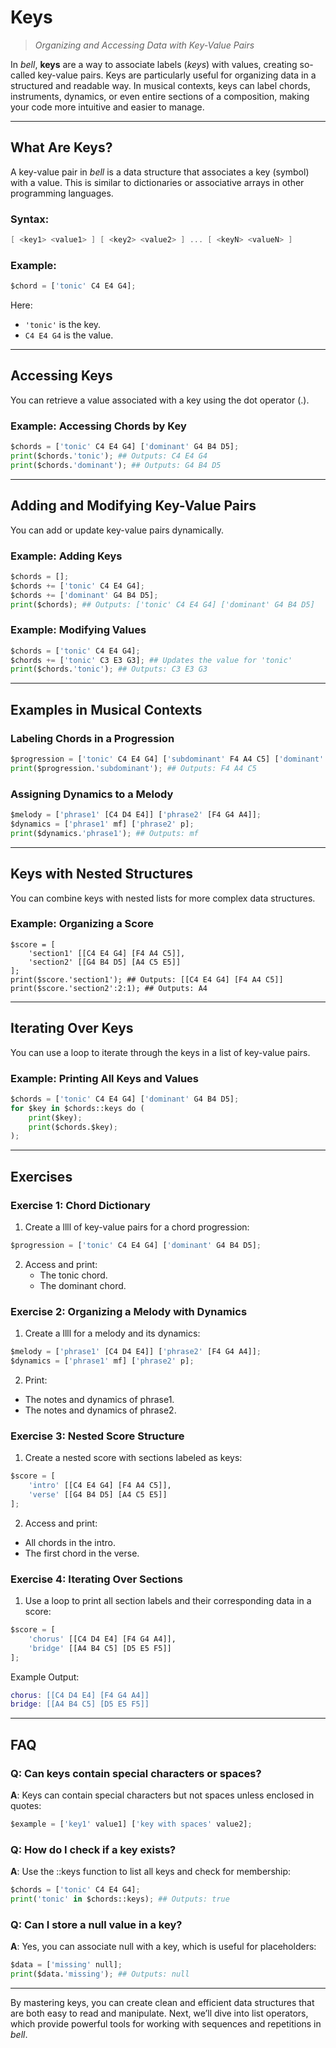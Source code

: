 # Keys

> _Organizing and Accessing Data with Key-Value Pairs_

In _bell_, **keys** are a way to associate labels (_keys_) with values, creating so-called key-value pairs. Keys are particularly useful for organizing data in a structured and readable way. In musical contexts, keys can label chords, instruments, dynamics, or even entire sections of a composition, making your code more intuitive and easier to manage.

---

## What Are Keys?

A key-value pair in _bell_ is a data structure that associates a key (symbol) with a value. This is similar to dictionaries or associative arrays in other programming languages.

### Syntax:

```c
[ <key1> <value1> ] [ <key2> <value2> ] ... [ <keyN> <valueN> ]
```

### Example:

```py
$chord = ['tonic' C4 E4 G4];
```

Here:

- `'tonic'` is the key.
- `C4 E4 G4` is the value.

---

## Accessing Keys

You can retrieve a value associated with a key using the dot operator (.).

### Example: Accessing Chords by Key

```py
$chords = ['tonic' C4 E4 G4] ['dominant' G4 B4 D5];
print($chords.'tonic'); ## Outputs: C4 E4 G4
print($chords.'dominant'); ## Outputs: G4 B4 D5
```

---

## Adding and Modifying Key-Value Pairs

You can add or update key-value pairs dynamically.

### Example: Adding Keys

```py
$chords = [];
$chords += ['tonic' C4 E4 G4];
$chords += ['dominant' G4 B4 D5];
print($chords); ## Outputs: ['tonic' C4 E4 G4] ['dominant' G4 B4 D5]
```

### Example: Modifying Values

```py
$chords = ['tonic' C4 E4 G4];
$chords += ['tonic' C3 E3 G3]; ## Updates the value for 'tonic'
print($chords.'tonic'); ## Outputs: C3 E3 G3
```

---

## Examples in Musical Contexts

### Labeling Chords in a Progression

```py
$progression = ['tonic' C4 E4 G4] ['subdominant' F4 A4 C5] ['dominant' G4 B4 D5];
print($progression.'subdominant'); ## Outputs: F4 A4 C5
```

### Assigning Dynamics to a Melody

```py
$melody = ['phrase1' [C4 D4 E4]] ['phrase2' [F4 G4 A4]];
$dynamics = ['phrase1' mf] ['phrase2' p];
print($dynamics.'phrase1'); ## Outputs: mf
```

---

## Keys with Nested Structures

You can combine keys with nested lists for more complex data structures.

### Example: Organizing a Score

```
$score = [
    'section1' [[C4 E4 G4] [F4 A4 C5]],
    'section2' [[G4 B4 D5] [A4 C5 E5]]
];
print($score.'section1'); ## Outputs: [[C4 E4 G4] [F4 A4 C5]]
print($score.'section2':2:1); ## Outputs: A4
```

---

## Iterating Over Keys

You can use a loop to iterate through the keys in a list of key-value pairs.

### Example: Printing All Keys and Values

```py
$chords = ['tonic' C4 E4 G4] ['dominant' G4 B4 D5];
for $key in $chords::keys do (
    print($key);
    print($chords.$key);
);
```

---

## Exercises

### Exercise 1: Chord Dictionary

1. Create a llll of key-value pairs for a chord progression:

```py
$progression = ['tonic' C4 E4 G4] ['dominant' G4 B4 D5];
```

2. Access and print:
   - The tonic chord.
   - The dominant chord.

### Exercise 2: Organizing a Melody with Dynamics

1. Create a llll for a melody and its dynamics:

```py
$melody = ['phrase1' [C4 D4 E4]] ['phrase2' [F4 G4 A4]];
$dynamics = ['phrase1' mf] ['phrase2' p];
```

2. Print:

- The notes and dynamics of phrase1.
- The notes and dynamics of phrase2.

### Exercise 3: Nested Score Structure

1. Create a nested score with sections labeled as keys:

```py
$score = [
    'intro' [[C4 E4 G4] [F4 A4 C5]],
    'verse' [[G4 B4 D5] [A4 C5 E5]]
];
```

2. Access and print:

- All chords in the intro.
- The first chord in the verse.

### Exercise 4: Iterating Over Sections

1. Use a loop to print all section labels and their corresponding data in a score:

```py
$score = [
    'chorus' [[C4 D4 E4] [F4 G4 A4]],
    'bridge' [[A4 B4 C5] [D5 E5 F5]]
];
```

Example Output:

```lua
chorus: [[C4 D4 E4] [F4 G4 A4]]
bridge: [[A4 B4 C5] [D5 E5 F5]]
```

---

## FAQ

### Q: Can keys contain special characters or spaces?

**A**: Keys can contain special characters but not spaces unless enclosed in quotes:

```py
$example = ['key1' value1] ['key with spaces' value2];
```

### Q: How do I check if a key exists?

**A**: Use the ::keys function to list all keys and check for membership:

```py
$chords = ['tonic' C4 E4 G4];
print('tonic' in $chords::keys); ## Outputs: true
```

### Q: Can I store a null value in a key?

**A**: Yes, you can associate null with a key, which is useful for placeholders:

```py
$data = ['missing' null];
print($data.'missing'); ## Outputs: null
```

---

By mastering keys, you can create clean and efficient data structures that are both easy to read and manipulate. Next, we’ll dive into list operators, which provide powerful tools for working with sequences and repetitions in _bell_.
